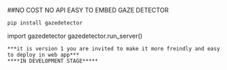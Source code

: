 ##NO COST NO API EASY TO EMBED GAZE DETECTOR
```
pip install gazedetector
```
import gazedetector
gazedetector.run_server()
```
***it is version 1 you are invited to make it more freindly and easy to deploy in web app***
****IN DEVELOPMENT STAGE*****
